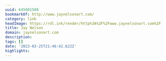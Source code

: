```yaml
---
uuid: 645601588
bookmarkOf: http://www.jaynelsonart.com/
category: link
headImage: https://rdl.ink/render/http%3A%2F%2Fwww.jaynelsonart.com%2F
title: Jay Nelson
domain: jaynelsonart.com
description:
tags: []
date: '2023-03-25T21:46:42.622Z'
highlights:
---
```




